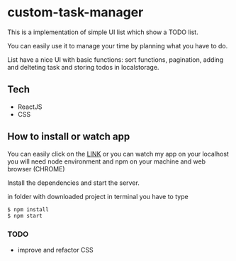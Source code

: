 # custom-task-manager

This is a implementation of simple UI list which show a TODO list. 

You can easily use it to manage your time by planning what you have to do. 

List have a nice UI with basic functions: sort functions, pagination, adding and delteting task and storing todos in localstorage.

## Tech

- ReactJS
- CSS

## How to install or watch app

You can easily click on the [LINK](http://custom-todo-app.surge.sh/) or you can watch my app on your localhost
you will need node environment and npm on your machine and web browser (CHROME)

Install the dependencies and start the server.

in folder with downloaded project in terminal you have to type

```sh
$ npm install
$ npm start
```

### TODO

- improve and refactor CSS

